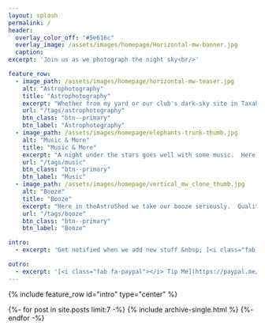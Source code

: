 ```yaml
---
layout: splash
permalink: /
header:
  overlay_color_off: "#5e616c"
  overlay_image: /assets/images/homepage/Horizontal-mw-banner.jpg
  caption:
excerpt: 'Join us as we photograph the night sky<br/>'

feature_row:
  - image_path: /assets/images/homepage/horizontal-mw-teaser.jpg
    alt: "Astrophotography"
    title: "Astrophotography"
    excerpt: "Whether from my yard or our club's dark-sky site in Taxahaw, SC, here's where they go.  I'll get better."
    url: "/tags/astrophotography"
    btn_class: "btn--primary"
    btn_label: "Astrophotography"
  - image_path: /assets/images/homepage/elephants-trunk-thumb.jpg
    alt: "Music & More"
    title: "Music & More"
    excerpt: "A night under the stars goes well with some music.  Here you will find some of our favorites, including links when possible."
    url: "/tags/music"
    btn_class: "btn--primary"
    btn_label: "Music"
  - image_path: /assets/images/homepage/vertical_mw_clone_thumb.jpg
    alt: "Booze"
    title: "Booze"
    excerpt: "Here in theAstroShed we take our booze seriously.  Quality liquor, hand-carved clear ice, and generous pours."
    url: "/tags/booze"
    btn_class: "btn--primary"
    btn_label: "Booze"

intro:
  - excerpt: 'Get notified when we add new stuff &nbsp; [<i class="fab fa-twitter"></i> @AstroSaloon](https://twitter.com/AstroSaloon){: .btn .btn--twitter}'

outro:
  - excerpt: '[<i class="fab fa-paypal"></i> Tip Me](https://paypal.me/jamiesmithnc){: .btn .btn--primary}'
---
```


{% include feature_row id="intro" type="center" %}

{%- for post in site.posts limit:7 -%}
  {% include archive-single.html %}
{%- endfor -%}

